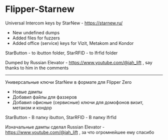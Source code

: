 # Flipper-Starnew

Universal Intercom keys by StarNew - https://starnew.ru/
+ New undefined dumps
+ Added files for fuzzers
+ Added office (service) keys for Vizit, Metakom and Kondor
  
StarButton - to ibutton folder,
StarRFID - to lfrfid folder

Dumped by Russian Elevator - https://www.youtube.com/@iah_lift , say thanks to him in the comments

--------------------------------------------------------------------------------------------------

Универсальные ключи StarNew в формате для Flipper Zero
+ Новые дампы 
+ Добавил файлы для фаззеров
+ Добавил офисные (сервисные) ключи для домофонов визит, метаком и кондор
  
StarButton - В папку ibutton,
StarRFID - В папку lfrfid

Изначальные дампы сделал Russian Elevator - https://www.youtube.com/@iah_lift , за что огромнейшее ему спасибо
